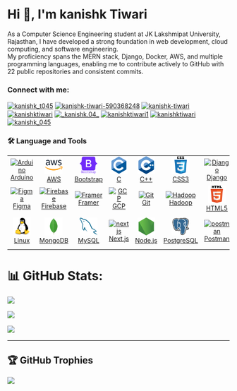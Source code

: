 <h1>Hi 👋, I'm kanishk Tiwari</h1>
<a align="center">As a Computer Science Engineering student at JK Lakshmipat University, Rajasthan, I have developed a strong foundation in web development, cloud computing, and software engineering. <br>My proficiency spans the MERN stack, Django, Docker, AWS, and multiple programming languages, enabling me to contribute actively to GitHub with 22 public repositories and consistent commits.

<h3 align="left">Connect with me:</h3>
<p align="left">
<a href="https://twitter.com/kanishk_t045" target="blank"><img align="center" src="https://raw.githubusercontent.com/rahuldkjain/github-profile-readme-generator/master/src/images/icons/Social/twitter.svg" alt="kanishk_t045" height="30" width="40" /></a>
<a href="https://linkedin.com/in/kanishk-tiwari-590368248" target="blank"><img align="center" src="https://raw.githubusercontent.com/rahuldkjain/github-profile-readme-generator/master/src/images/icons/Social/linked-in-alt.svg" alt="kanishk-tiwari-590368248" height="30" width="40" /></a>
<a href="https://stackoverflow.com/users/kanishk-tiwari" target="blank"><img align="center" src="https://raw.githubusercontent.com/rahuldkjain/github-profile-readme-generator/master/src/images/icons/Social/stack-overflow.svg" alt="kanishk-tiwari" height="30" width="40" /></a>
<a href="https://kaggle.com/kanishktiwari" target="blank"><img align="center" src="https://raw.githubusercontent.com/rahuldkjain/github-profile-readme-generator/master/src/images/icons/Social/kaggle.svg" alt="kanishktiwari" height="30" width="40" /></a>
<a href="https://instagram.com/_kanishk.04_" target="blank"><img align="center" src="https://raw.githubusercontent.com/rahuldkjain/github-profile-readme-generator/master/src/images/icons/Social/instagram.svg" alt="_kanishk.04_" height="30" width="40" /></a>
<a href="https://www.codechef.com/users/kanishktiwari1" target="blank"><img align="center" src="https://cdn.jsdelivr.net/npm/simple-icons@3.1.0/icons/codechef.svg" alt="kanishktiwari1" height="30" width="40" /></a>
<a href="https://www.hackerrank.com/kanishktiwari" target="blank"><img align="center" src="https://raw.githubusercontent.com/rahuldkjain/github-profile-readme-generator/master/src/images/icons/Social/hackerrank.svg" alt="kanishktiwari" height="30" width="40" /></a>
<a href="https://www.leetcode.com/kanishk_045" target="blank"><img align="center" src="https://raw.githubusercontent.com/rahuldkjain/github-profile-readme-generator/master/src/images/icons/Social/leet-code.svg" alt="kanishk_045" height="30" width="40" /></a>
</p>

<h3 align="left">🛠️ Language and Tools</h3>

<p align="center">
  <table>
    <tr>
      <td align="center">
        <a href="https://www.arduino.cc/" target="_blank" rel="noreferrer">
          <img src="https://cdn.worldvectorlogo.com/logos/arduino-1.svg" alt="Arduino" width="40" height="40"/>
          <br/>Arduino
        </a>
      </td>
      <td align="center">
        <a href="https://aws.amazon.com" target="_blank" rel="noreferrer">
          <img src="https://raw.githubusercontent.com/devicons/devicon/master/icons/amazonwebservices/amazonwebservices-original-wordmark.svg" alt="AWS" width="40" height="40"/>
          <br/>AWS
        </a>
      </td>
      <td align="center">
        <a href="https://getbootstrap.com" target="_blank" rel="noreferrer">
          <img src="https://raw.githubusercontent.com/devicons/devicon/master/icons/bootstrap/bootstrap-plain-wordmark.svg" alt="Bootstrap" width="40" height="40"/>
          <br/>Bootstrap
        </a>
      </td>
      <td align="center">
        <a href="https://www.cprogramming.com/" target="_blank" rel="noreferrer">
          <img src="https://raw.githubusercontent.com/devicons/devicon/master/icons/c/c-original.svg" alt="C" width="40" height="40"/>
          <br/>C
        </a>
      </td>
      <td align="center">
        <a href="https://www.w3schools.com/cpp/" target="_blank" rel="noreferrer">
          <img src="https://raw.githubusercontent.com/devicons/devicon/master/icons/cplusplus/cplusplus-original.svg" alt="C++" width="40" height="40"/>
          <br/>C++
        </a>
      </td>
      <td align="center">
        <a href="https://www.w3schools.com/css/" target="_blank" rel="noreferrer">
          <img src="https://raw.githubusercontent.com/devicons/devicon/master/icons/css3/css3-original-wordmark.svg" alt="CSS3" width="40" height="40"/>
          <br/>CSS3
        </a>
      </td>
      <td align="center">
        <a href="https://www.djangoproject.com/" target="_blank" rel="noreferrer">
          <img src="https://cdn.worldvectorlogo.com/logos/django.svg" alt="Django" width="40" height="40"/>
          <br/>Django
        </a>
      </td>
      <td align="center">
        <a href="https://www.docker.com/" target="_blank" rel="noreferrer">
          <img src="https://raw.githubusercontent.com/devicons/devicon/master/icons/docker/docker-original-wordmark.svg" alt="Docker" width="40" height="40"/>
          <br/>Docker
        </a>
      </td>
      <td align="center">
        <a href="https://expressjs.com" target="_blank" rel="noreferrer">
          <img src="https://raw.githubusercontent.com/devicons/devicon/master/icons/express/express-original-wordmark.svg" alt="Express.js" width="40" height="40"/>
          <br/>Express.js
        </a>
      </td>
    </tr>
      <td align="center">
        <a href="https://www.figma.com/" target="_blank" rel="noreferrer">
          <img src="https://www.vectorlogo.zone/logos/figma/figma-icon.svg" alt="Figma" width="40" height="40"/>
          <br/>Figma
        </a>
      </td>
      <td align="center">
        <a href="https://firebase.google.com/" target="_blank" rel="noreferrer">
          <img src="https://www.vectorlogo.zone/logos/firebase/firebase-icon.svg" alt="Firebase" width="40" height="40"/>
          <br/>Firebase
        </a>
      </td>
      <td align="center">
        <a href="https://www.framer.com/" target="_blank" rel="noreferrer">
          <img src="https://www.vectorlogo.zone/logos/framer/framer-icon.svg" alt="Framer" width="40" height="40"/>
          <br/>Framer
        </a>
      </td>
      <td align="center">
        <a href="https://cloud.google.com" target="_blank" rel="noreferrer">
          <img src="https://www.vectorlogo.zone/logos/google_cloud/google_cloud-icon.svg" alt="GCP" width="40" height="40"/>
          <br/>GCP
        </a>
      </td>
      <td align="center">
        <a href="https://git-scm.com/" target="_blank" rel="noreferrer">
          <img src="https://www.vectorlogo.zone/logos/git-scm/git-scm-icon.svg" alt="Git" width="40" height="40"/>
          <br/>Git
        </a>
      </td>
      <td align="center">
        <a href="https://hadoop.apache.org/" target="_blank" rel="noreferrer">
          <img src="https://www.vectorlogo.zone/logos/apache_hadoop/apache_hadoop-icon.svg" alt="Hadoop" width="40" height="40"/>
          <br/>Hadoop
        </a>
      </td>
      <td align="center">
        <a href="https://www.w3.org/html/" target="_blank" rel="noreferrer">
          <img src="https://raw.githubusercontent.com/devicons/devicon/master/icons/html5/html5-original-wordmark.svg" alt="HTML5" width="40" height="40"/>
          <br/>HTML5
        </a>
      </td>
      <td align="center">
        <a href="https://www.java.com" target="_blank" rel="noreferrer">
          <img src="https://raw.githubusercontent.com/devicons/devicon/master/icons/java/java-original.svg" alt="Java" width="40" height="40"/>
          <br/>Java
        </a>
      </td>
      <td align="center">
        <a href="https://kubernetes.io" target="_blank" rel="noreferrer">
          <img src="https://raw.githubusercontent.com/devicons/devicon/master/icons/kubernetes/kubernetes-plain.svg" alt="kubernetes" width="40" height="40"/>
          <br/>Kubernetes
        </a>
      </td>
    </tr>
      <td align="center">
        <a href="https://www.linux.org/" target="_blank" rel="noreferrer">
          <img src="https://raw.githubusercontent.com/devicons/devicon/master/icons/linux/linux-original.svg" alt="linux" width="40" height="40"/>
          <br/>Linux
        </a>
      </td>
      <td align="center">
        <a href="https://www.mongodb.com/" target="_blank" rel="noreferrer">
          <img src="https://raw.githubusercontent.com/devicons/devicon/master/icons/mongodb/mongodb-original.svg" alt="mongodb" width="40" height="40"/>
          <br/>MongoDB
        </a>
      </td>
      <td align="center">
        <a href="https://www.mysql.com/" target="_blank" rel="noreferrer">
          <img src="https://raw.githubusercontent.com/devicons/devicon/master/icons/mysql/mysql-original.svg" alt="mysql" width="40" height="40"/>
          <br/>MySQL
        </a>
      </td>
      <td align="center">
        <a href="https://nextjs.org/" target="_blank" rel="noreferrer">
          <img src="https://cdn.worldvectorlogo.com/logos/nextjs-2.svg" alt="nextjs" width="40" height="40"/>
          <br/>Next.js
        </a>
      </td>
      <td align="center">
        <a href="https://nodejs.org" target="_blank" rel="noreferrer">
          <img src="https://raw.githubusercontent.com/devicons/devicon/master/icons/nodejs/nodejs-original.svg" alt="nodejs" width="40" height="40"/>
          <br/>Node.js
        </a>
      </td>
      <td align="center">
        <a href="https://www.postgresql.org" target="_blank" rel="noreferrer">
          <img src="https://raw.githubusercontent.com/devicons/devicon/master/icons/postgresql/postgresql-original.svg" alt="postgresql" width="40" height="40"/>
          <br/>PostgreSQL
        </a>
      </td>
      <td align="center">
        <a href="https://postman.com" target="_blank" rel="noreferrer">
          <img src="https://www.vectorlogo.zone/logos/getpostman/getpostman-icon.svg" alt="postman" width="40" height="40"/>
          <br/>Postman
        </a>
      </td>
      <td align="center">
        <a href="https://spring.io/" target="_blank" rel="noreferrer">
          <img src="https://raw.githubusercontent.com/devicons/devicon/master/icons/spring/spring-original.svg" alt="spring" width="40" height="40"/>
          <br/>Spring Boot
        </a>
      </td>
  </table>
</p>

# 📊 GitHub Stats:
![](https://github-readme-stats.vercel.app/api?username=Kanishk-tiwari-045&theme=dark&hide_border=false&include_all_commits=false&count_private=false)<br/>

![](https://github-readme-streak-stats.herokuapp.com/?user=Kanishk-tiwari-045&theme=dark&hide_border=false)<br/>

![](https://github-readme-stats.vercel.app/api/top-langs/?username=Kanishk-tiwari-045&theme=dark&hide_border=false&include_all_commits=false&count_private=false&layout=compact)
<hr>

## 🏆 GitHub Trophies
![](https://github-profile-trophy.vercel.app/?username=Kanishk-tiwari-045&theme=radical&no-frame=false&no-bg=true&margin-w=4)
